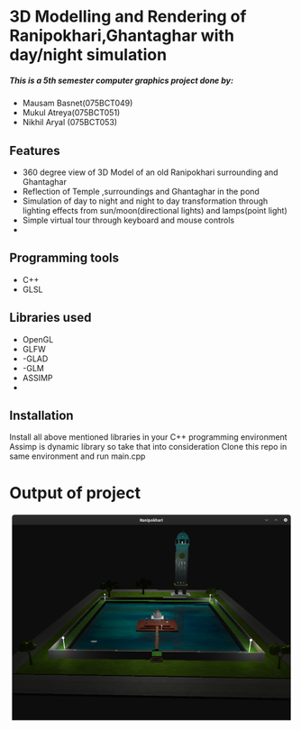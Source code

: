 # 3D Modelling and Rendering of Ranipokhari,Ghantaghar with day/night simulation


#####  This is a 5th semester computer graphics project done by:

- Mausam Basnet(075BCT049)
- Mukul Atreya(075BCT051)
- Nikhil Aryal (075BCT053)

## Features

- 360 degree view of 3D Model of an old Ranipokhari surrounding and Ghantaghar
- Reflection of Temple ,surroundings and Ghantaghar in the pond
- Simulation of day to night and night to day transformation through lighting effects from sun/moon(directional lights) and lamps(point light)
- Simple virtual tour through keyboard and mouse controls 
- 
## Programming tools
- C++
- GLSL

## Libraries used
- OpenGL
- GLFW
- -GLAD
- -GLM
- ASSIMP
- 
## Installation

Install all above mentioned libraries in your C++ programming environment
Assimp is dynamic library so take that into consideration
Clone this repo in same environment and run main.cpp

# Output of project

![alt text](https://github.com/cool51/Ranipokhari/blob/main/Screenshot%20from%202021-08-22%2020-04-59.png)




